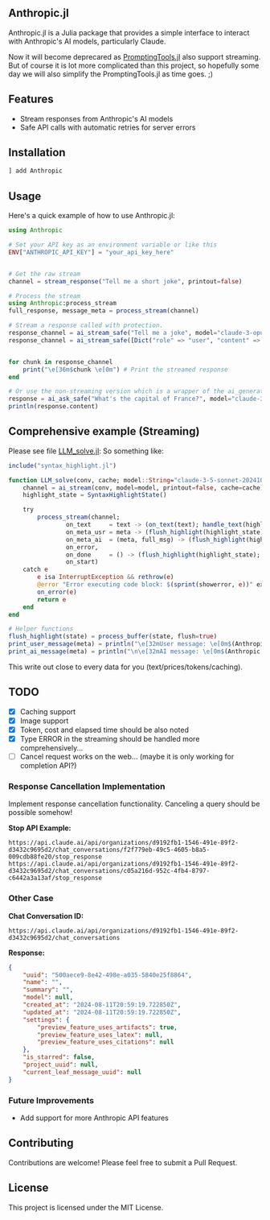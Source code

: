 ## Anthropic.jl

Anthropic.jl is a Julia package that provides a simple interface to interact with Anthropic's AI models, particularly Claude. 

Now it will become deprecared as [PromptingTools.jl](https://github.com/svilupp/PromptingTools.jl) also support streaming. But of course it is lot more complicated than this project, so hopefully some day we will also simplify the PromptingTools.jl as time goes. ;)

## Features
- Stream responses from Anthropic's AI models
- Safe API calls with automatic retries for server errors

## Installation

```julia
] add Anthropic
```

## Usage

Here's a quick example of how to use Anthropic.jl:

```julia
using Anthropic

# Set your API key as an environment variable or like this
ENV["ANTHROPIC_API_KEY"] = "your_api_key_here"


# Get the raw stream
channel = stream_response("Tell me a short joke", printout=false)

# Process the stream
using Anthropic:process_stream
full_response, message_meta = process_stream(channel)

# Stream a response called with protection.
response_channel = ai_stream_safe("Tell me a joke", model="claude-3-opus-20240229")
response_channel = ai_stream_safe([Dict("role" => "user", "content" => "Tell me a joke")], model="claude-3-opus-20240229", max_tokens=100)


for chunk in response_channel
	print("\e[36m$chunk \e[0m") # Print the streamed response
end

# Or use the non-streaming version which is a wrapper of the ai_generate from promptingtools.
response = ai_ask_safe("What's the capital of France?", model="claude-3-opus-20240229")
println(response.content)
```

## Comprehensive example (Streaming)

Please see file [LLM_solve.jl](https://github.com/Sixzero/EasyContext.jl/blob/master/src/transform/LLM_solve.jl): 
So something like:
```julia
include("syntax_highlight.jl")

function LLM_solve(conv, cache; model::String="claude-3-5-sonnet-20241022", on_meta_usr=noop, on_text=noop, on_meta_ai=noop, on_error=noop, on_done=noop, on_start=noop)
    channel = ai_stream(conv, model=model, printout=false, cache=cache)
    highlight_state = SyntaxHighlightState()

    try
        process_stream(channel; 
                on_text     = text -> (on_text(text); handle_text(highlight_state, text)),
                on_meta_usr = meta -> (flush_highlight(highlight_state); on_meta_usr(meta); print_user_message(meta)),
                on_meta_ai  = (meta, full_msg) -> (flush_highlight(highlight_state); on_meta_ai(create_AI_message(full_msg, meta)); print_ai_message(meta)),
                on_error,
                on_done     = () -> (flush_highlight(highlight_state); on_done()),
                on_start)
    catch e
        e isa InterruptException && rethrow(e)
        @error "Error executing code block: $(sprint(showerror, e))" exception=(e, catch_backtrace())
        on_error(e)
        return e
    end
end

# Helper functions
flush_highlight(state) = process_buffer(state, flush=true)
print_user_message(meta) = println("\e[32mUser message: \e[0m$(Anthropic.format_meta_info(meta))\n\e[36m¬ \e[0m")
print_ai_message(meta) = println("\n\e[32mAI message: \e[0m$(Anthropic.format_meta_info(meta))")
```
This write out close to every data for you (text/prices/tokens/caching).   

## TODO

- [x] Caching support
- [x] Image support
- [x] Token, cost and elapsed time should be also noted
- [x] Type ERROR in the streaming should be handled more comprehensively...
- [ ] Cancel request works on the web... (maybe it is only working for completion API?)

### Response Cancellation Implementation
Implement response cancellation functionality. Canceling a query should be possible somehow! 

**Stop API Example:**
```
https://api.claude.ai/api/organizations/d9192fb1-1546-491e-89f2-d3432c9695d2/chat_conversations/f2f779eb-49c5-4605-b8a5-009cdb88fe20/stop_response
https://api.claude.ai/api/organizations/d9192fb1-1546-491e-89f2-d3432c9695d2/chat_conversations/c05a216d-952c-4fb4-8797-c6442a3a13af/stop_response
```

### Other Case
**Chat Conversation ID:**
```
https://api.claude.ai/api/organizations/d9192fb1-1546-491e-89f2-d3432c9695d2/chat_conversations
```

**Response:**
```json
{
    "uuid": "500aece9-8e42-498e-a035-5840e25f8864",
    "name": "",
    "summary": "",
    "model": null,
    "created_at": "2024-08-11T20:59:19.722850Z",
    "updated_at": "2024-08-11T20:59:19.722850Z",
    "settings": {
        "preview_feature_uses_artifacts": true,
        "preview_feature_uses_latex": null,
        "preview_feature_uses_citations": null
    },
    "is_starred": false,
    "project_uuid": null,
    "current_leaf_message_uuid": null
}
```

### Future Improvements
- Add support for more Anthropic API features

## Contributing

Contributions are welcome! Please feel free to submit a Pull Request.

## License

This project is licensed under the MIT License.
